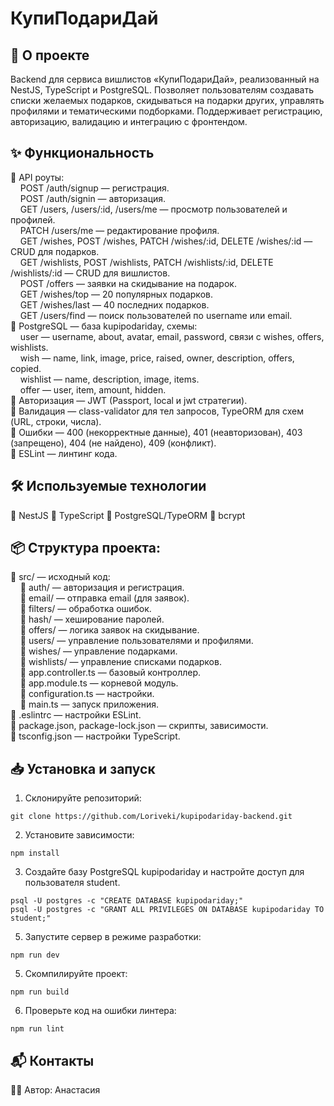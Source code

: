 # КупиПодариДай

## 🚀 О проекте  
Backend для сервиса вишлистов «КупиПодариДай», реализованный на NestJS, TypeScript и PostgreSQL. Позволяет пользователям создавать списки желаемых подарков, скидываться на подарки других, управлять профилями и тематическими подборками. Поддерживает регистрацию, авторизацию, валидацию и интеграцию с фронтендом.

## ✨ Функциональность  
🔹 API роуты:  
&nbsp;&nbsp;&nbsp;&nbsp;POST /auth/signup — регистрация.  
&nbsp;&nbsp;&nbsp;&nbsp;POST /auth/signin — авторизация.  
&nbsp;&nbsp;&nbsp;&nbsp;GET /users, /users/:id, /users/me — просмотр пользователей и профилей.  
&nbsp;&nbsp;&nbsp;&nbsp;PATCH /users/me — редактирование профиля.  
&nbsp;&nbsp;&nbsp;&nbsp;GET /wishes, POST /wishes, PATCH /wishes/:id, DELETE /wishes/:id — CRUD для подарков.  
&nbsp;&nbsp;&nbsp;&nbsp;GET /wishlists, POST /wishlists, PATCH /wishlists/:id, DELETE /wishlists/:id — CRUD для вишлистов.  
&nbsp;&nbsp;&nbsp;&nbsp;POST /offers — заявки на скидывание на подарок.  
&nbsp;&nbsp;&nbsp;&nbsp;GET /wishes/top — 20 популярных подарков.  
&nbsp;&nbsp;&nbsp;&nbsp;GET /wishes/last — 40 последних подарков.  
&nbsp;&nbsp;&nbsp;&nbsp;GET /users/find — поиск пользователей по username или email.  
🔹 PostgreSQL — база kupipodariday, схемы:  
&nbsp;&nbsp;&nbsp;&nbsp;user — username, about, avatar, email, password, связи с wishes, offers, wishlists.  
&nbsp;&nbsp;&nbsp;&nbsp;wish — name, link, image, price, raised, owner, description, offers, copied.  
&nbsp;&nbsp;&nbsp;&nbsp;wishlist — name, description, image, items.  
&nbsp;&nbsp;&nbsp;&nbsp;offer — user, item, amount, hidden.  
🔹 Авторизация — JWT (Passport, local и jwt стратегии).  
🔹 Валидация — class-validator для тел запросов, TypeORM для схем (URL, строки, числа).  
🔹 Ошибки — 400 (некорректные данные), 401 (неавторизован), 403 (запрещено), 404 (не найдено), 409 (конфликт).  
🔹 ESLint — линтинг кода.

## 🛠 Используемые технологии

🔹 NestJS
🔹 TypeScript
🔹 PostgreSQL/TypeORM
🔹 bcrypt

## 📦 Структура проекта:
🔹 src/ — исходный код:  
&nbsp;&nbsp;&nbsp;&nbsp;🔹 auth/ — авторизация и регистрация.  
&nbsp;&nbsp;&nbsp;&nbsp;🔹 email/ — отправка email (для заявок).  
&nbsp;&nbsp;&nbsp;&nbsp;🔹 filters/ — обработка ошибок.  
&nbsp;&nbsp;&nbsp;&nbsp;🔹 hash/ — хеширование паролей.  
&nbsp;&nbsp;&nbsp;&nbsp;🔹 offers/ — логика заявок на скидывание.  
&nbsp;&nbsp;&nbsp;&nbsp;🔹 users/ — управление пользователями и профилями.  
&nbsp;&nbsp;&nbsp;&nbsp;🔹 wishes/ — управление подарками.  
&nbsp;&nbsp;&nbsp;&nbsp;🔹 wishlists/ — управление списками подарков.  
&nbsp;&nbsp;&nbsp;&nbsp;🔹 app.controller.ts — базовый контроллер.  
&nbsp;&nbsp;&nbsp;&nbsp;🔹 app.module.ts — корневой модуль.  
&nbsp;&nbsp;&nbsp;&nbsp;🔹 configuration.ts — настройки.  
&nbsp;&nbsp;&nbsp;&nbsp;🔹 main.ts — запуск приложения.  
🔹 .eslintrc — настройки ESLint.  
🔹 package.json, package-lock.json — скрипты, зависимости.  
🔹 tsconfig.json — настройки TypeScript.

## 📥 Установка и запуск

1. Склонируйте репозиторий:
```
git clone https://github.com/Loriveki/kupipodariday-backend.git
```

2. Установите зависимости:
```
npm install
```

3. Создайте базу PostgreSQL kupipodariday и настройте доступ для пользователя student.
 ```
psql -U postgres -c "CREATE DATABASE kupipodariday;"
psql -U postgres -c "GRANT ALL PRIVILEGES ON DATABASE kupipodariday TO student;"
```

5. Запустите сервер в режиме разработки:
```
npm run dev
```

5. Скомпилируйте проект:
```
npm run build
```

6. Проверьте код на ошибки линтера:
```
npm run lint
```

## 📬 Контакты

👩‍💻 Автор: Анастасия
